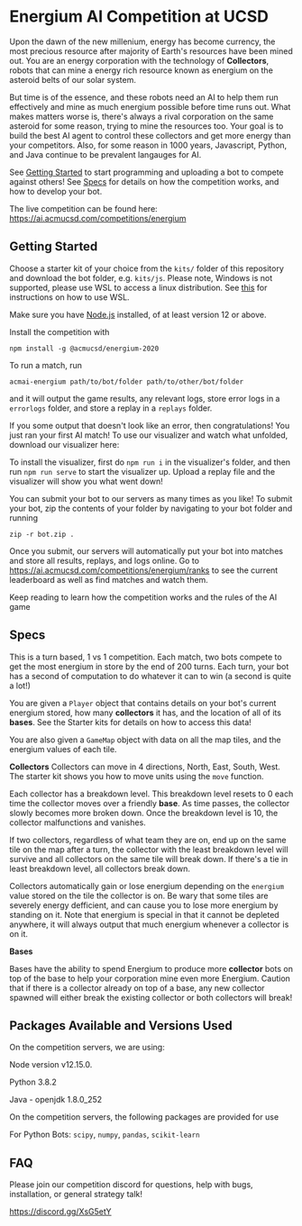 # Energium AI Competition at UCSD

Upon the dawn of the new millenium, energy has become currency, the most precious resource after majority of Earth's resources have been mined out. You are an energy corporation with the technology of **Collectors**, robots that can mine a energy rich resource known as energium on the asteroid belts of our solar system.

But time is of the essence, and these robots need an AI to help them run effectively and mine as much energium possible before time runs out. What makes matters worse is, there's always a rival corporation on the same asteroid for some reason, trying to mine the resources too. Your goal is to build the best AI agent to control these collectors and get more energy than your competitors. Also, for some reason in 1000 years, Javascript, Python, and Java continue to be prevalent langauges for AI.

See [Getting Started](#Getting-Started) to start programming and uploading a bot to compete against others! See [Specs](#Specs) for details on how the competition works, and how to develop your bot.

The live competition can be found here: https://ai.acmucsd.com/competitions/energium

## Getting Started

Choose a starter kit of your choice from the `kits/` folder of this repository and download the bot folder, e.g. `kits/js`. Please note, Windows is not supported, please use WSL to access a linux distribution. See [this](https://github.com/KNOXDEV/wsl) for instructions on how to use WSL.

Make sure you have [Node.js](https://nodejs.org/) installed, of at least version 12 or above.

Install the competition with

```
npm install -g @acmucsd/energium-2020
```

To run a match, run

```
acmai-energium path/to/bot/folder path/to/other/bot/folder
```

and it will output the game results, any relevant logs, store error logs in a `errorlogs` folder, and store a replay in a `replays` folder.

If you some output that doesn't look like an error, then congratulations! You just ran your first AI match! To use our visualizer and watch what unfolded, download our visualizer here:

To install the visualizer, first do `npm run i` in the visualizer's folder, and then run `npm run serve` to start the visualizer up. Upload a replay file and the visualizer will show you what went down!

You can submit your bot to our servers as many times as you like! To submit your bot, zip the contents of your folder by navigating to your bot folder and running

```
zip -r bot.zip .
```

Once you submit, our servers will automatically put your bot into matches and store all results, replays, and logs online. Go to https://ai.acmucsd.com/competitions/energium/ranks to see the current leaderboard as well as find matches and watch them.

Keep reading to learn how the competition works and the rules of the AI game

## Specs

This is a turn based, 1 vs 1 competition. Each match, two bots compete to get the most energium in store by the end of 200 turns. Each turn, your bot has a second of computation to do whatever it can to win (a second is quite a lot!)

You are given a `Player` object that contains details on your bot's current energium stored, how many **collectors** it has, and the location of all of its **bases**. See the Starter kits for details on how to access this data!

You are also given a `GameMap` object with data on all the map tiles, and the energium values of each tile.

**Collectors**
Collectors can move in 4 directions, North, East, South, West. The starter kit shows you how to move units using the `move` function.

Each collector has a breakdown level. This breakdown level resets to 0 each time the collector moves over a friendly **base**. As time passes, the collector slowly becomes more broken down. Once the breakdown level is 10, the collector malfunctions and vanishes.

If two collectors, regardless of what team they are on, end up on the same tile on the map after a turn, the collector with the least breakdown level will survive and all collectors on the same tile will break down. If there's a tie in least breakdown level, all collectors break down.

Collectors automatically gain or lose energium depending on the `energium` value stored on the tile the collector is on. Be wary that some tiles are severely energy defficient, and can cause you to lose more energium by standing on it. Note that energium is special in that it cannot be depleted anywhere, it will always output that much energium whenever a collector is on it.

**Bases**

Bases have the ability to spend Energium to produce more **collector** bots on top of the base to help your corporation mine even more Energium. Caution that if there is a collector already on top of a base, any new collector spawned will either break the existing collector or both collectors will break!

## Packages Available and Versions Used

On the competition servers, we are using:

Node version v12.15.0.

Python 3.8.2

Java - openjdk 1.8.0_252

On the competition servers, the following packages are provided for use

For Python Bots:
`scipy`, `numpy`, `pandas`, `scikit-learn`

## FAQ

Please join our competition discord for questions, help with bugs, installation, or general strategy talk!

https://discord.gg/XsG5etY

